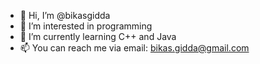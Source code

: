 - 👋 Hi, I’m @bikasgidda
- 👀 I’m interested in programming
- 🌱 I’m currently learning C++ and Java
- 📫 You can reach me via email: bikas.gidda@gmail.com

<!---
bikasgidda/bikasgidda is a ✨ special ✨ repository because its `README.md` (this file) appears on your GitHub profile.
You can click the Preview link to take a look at your changes.
--->
